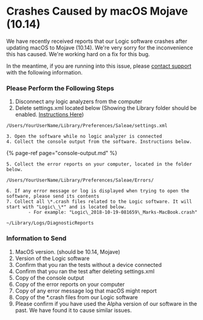 # Crashes Caused by macOS Mojave \(10.14\)

We have recently received reports that our Logic software crashes after updating macOS to Mojave \(10.14\). We're very sorry for the inconvenience this has caused. We're working hard on a fix for this bug.

In the meantime, if you are running into this issue, please [contact support](https://contact.saleae.com/hc/en-us/requests/new) with the following information.

### Please Perform the Following Steps

1. Disconnect any logic analyzers from the computer
2. Delete settings.xml located below \(Showing the Library folder should be enabled. [Instructions Here](https://discussions.apple.com/thread/8137224?answerId=8137224021#8137224021)​\)

```text
/Users/YourUserName/Library/Preferences/Saleae/settings.xml
```

    3. Open the software while no logic analyzer is connected  
    4. Collect the console output from the software. Instructions below.

{% page-ref page="console-output.md" %}

    5. Collect the error reports on your computer, located in the folder below.

```text
/Users/YourUserName/Library/Preferences/Saleae/Errors/
```

    6. If any error message or log is displayed when trying to open the software, please send its contents   
    7. Collect all \*.crash files related to the Logic software. It will start with "Logic\_\*" and is located below.  
            - For example: "Logic\_2018-10-19-081659\_Marks-MacBook.crash"

```text
~/Library/Logs/DiagnosticReports
```

### Information to Send

1. MacOS version. \(should be 10.14, Mojave\) 
2. Version of the Logic software
3. Confirm that you ran the tests without a device connected
4. Confirm that you ran the test after deleting settings.xml
5. Copy of the console output
6. Copy of the error reports on your computer
7. Copy of any error message log that macOS might report
8. Copy of the \*.crash files from our Logic software
9. Please confirm if you have used the Alpha version of our software in the past. We have found it to cause similar issues.

